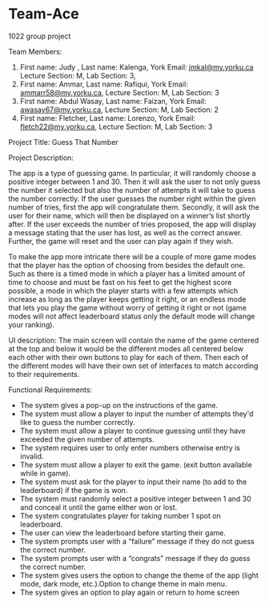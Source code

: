 # Team-Ace
1022 group project


Team Members:

1) First name: Judy , Last name: Kalenga, York Email: jmkal@my.yorku.ca Lecture Section: M, Lab Section: 3,
2) First name: Ammar, Last name: Rafiqui, York Email: ammarr58@my.yorku.ca, Lecture Section: M, Lab Section: 3
3) First name: Abdul Wasay, Last name: Faizan, York Email: awasay67@my.yorku.ca, Lecture Section: M, Lab Section: 2
4) First name: Fletcher, Last name: Lorenzo, York Email: fletch22@my.yorku.ca, Lecture Section: M, Lab Section: 3


Project Title:
Guess That Number


Project Description:

The app is a type of guessing game. In particular, it will randomly choose a positive integer between 1 and 30. Then it will ask the user to not only guess the number it selected but also the number of attempts it will take to guess the number correctly. If the user guesses the number right within the given number of tries, first the app will congratulate them. Secondly, it will ask the user for their name, which will then be displayed on a winner’s list shortly after. If the user exceeds the number of tries proposed, the app will display a message stating that the user has lost, as well as the correct answer. Further, the game will reset and the user can play again if they wish. 

To make the app more intricate there will be a couple of more game modes that the player has the option of choosing from besides the default one. Such as there is a timed mode in which a player has a limited amount of time to choose and must be fast on his feet to get the highest score possible, a mode in which the player starts with a few attempts which increase as long as the player keeps getting it right, or an endless mode that lets you play the game without worry of getting it right or not (game modes will not affect leaderboard status only the default mode will change your ranking). 

UI description:
The main screen will contain the name of the game centered at the top and below it would be the different modes all centered below each other with their own buttons to play for each of them. Then each of the different modes will have their own set of interfaces to match according to their requirements.  

Functional Requirements: 
- The system gives a pop-up on the instructions of the game.
- The system must allow a player to input the number of attempts they'd like to guess the number correctly.
- The system must allow a player to continue guessing until they have exceeded the given number of attempts.
- The system requires user to only enter numbers otherwise entry is invalid.
- The system must allow a player to exit the game. (exit button available while in game).
- The system must ask for the player to input their name (to add to the leaderboard) if the game is won. 
- The system must randomly select a positive integer between 1 and 30 and conceal it until the game either won or lost. 
- The system congratulates player for taking number 1 spot on leaderboard.
- The user can view the leaderboard before starting their game.
- The system prompts user with a “failure” message if they do not guess the correct number.
- The system prompts user with a “congrats” message if they do guess the correct number.
- The system gives users the option to change the theme of the app (light mode, dark mode, etc.).Option to change theme in main menu.
- The system gives an option to play again or return to home screen


